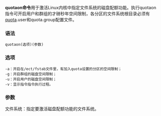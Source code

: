 **quotaon命令**用于激活Linux内核中指定文件系统的磁盘配额功能。执行quotaon指令可开启用户和群组的才磅秒年空间限制，各分区的文件系统根目录必须有[quota](https://philipding.github.io/linux-command/quota "quota命令").user和quota.group配置文件。

### 语法  

```
quotaon(选项)(参数)
```

### 选项  

```
-a：开启在/ect/fstab文件里，有加入quota设置的分区的空间限制；
-g：开启群组的磁盘空间限制；
-u：开启用户的磁盘空间限制；
-v：显示指令指令执行过程。
```

### 参数  

文件系统：指定要激活磁盘配额功能的文件系统。